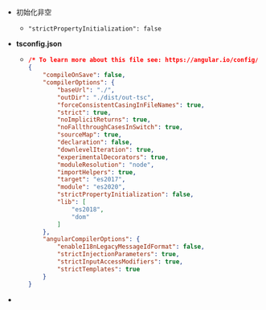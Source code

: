 ## 

- 初始化非空

  - `"strictPropertyInitialization": false`

- **tsconfig.json**

  - ```json
    /* To learn more about this file see: https://angular.io/config/tsconfig. */
    {
        "compileOnSave": false,
        "compilerOptions": {
            "baseUrl": "./",
            "outDir": "./dist/out-tsc",
            "forceConsistentCasingInFileNames": true,
            "strict": true,
            "noImplicitReturns": true,
            "noFallthroughCasesInSwitch": true,
            "sourceMap": true,
            "declaration": false,
            "downlevelIteration": true,
            "experimentalDecorators": true,
            "moduleResolution": "node",
            "importHelpers": true,
            "target": "es2017",
            "module": "es2020",
            "strictPropertyInitialization": false,
            "lib": [
                "es2018",
                "dom"
            ]
        },
        "angularCompilerOptions": {
            "enableI18nLegacyMessageIdFormat": false,
            "strictInjectionParameters": true,
            "strictInputAccessModifiers": true,
            "strictTemplates": true
        }
    }
    ```

- 

